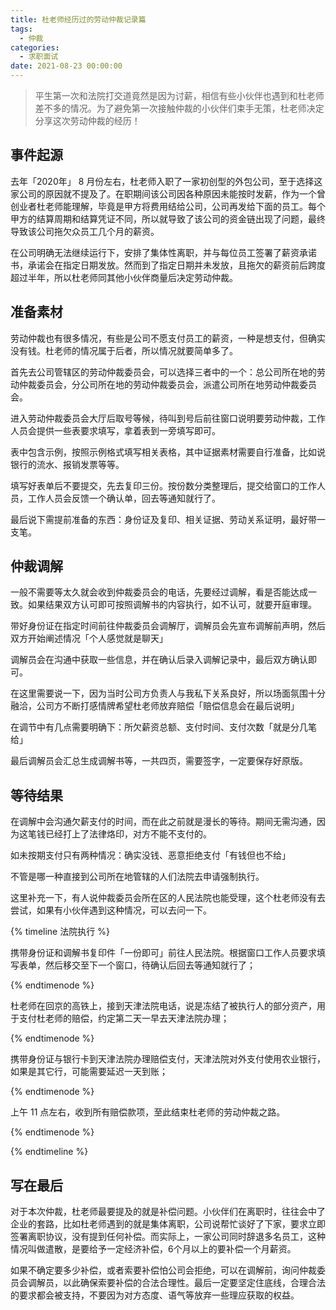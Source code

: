 ```yaml
---
title: 杜老师经历过的劳动仲裁记录篇
tags:
  - 仲裁
categories:
  - 求职面试
date: 2021-08-23 00:00:00
---
```


> 平生第一次和法院打交道竟然是因为讨薪，相信有些小伙伴也遇到和杜老师差不多的情况。为了避免第一次接触仲裁的小伙伴们束手无策，杜老师决定分享这次劳动仲裁的经历！

<!-- more -->

## 事件起源

去年「2020年」 8 月份左右，杜老师入职了一家初创型的外包公司，至于选择这家公司的原因就不提及了。在职期间该公司因各种原因未能按时发薪，作为一个曾创业者杜老师能理解，毕竟是甲方将费用结给公司，公司再发给下面的员工。每个甲方的结算周期和结算凭证不同，所以就导致了该公司的资金链出现了问题，最终导致该公司拖欠众员工几个月的薪资。

在公司明确无法继续运行下，安排了集体性离职，并与每位员工签署了薪资承诺书，承诺会在指定日期发放。然而到了指定日期并未发放，且拖欠的薪资前后跨度超过半年，所以杜老师同其他小伙伴商量后决定劳动仲裁。

## 准备素材

劳动仲裁也有很多情况，有些是公司不愿支付员工的薪资，一种是想支付，但确实没有钱。杜老师的情况属于后者，所以情况就要简单多了。

首先去公司管辖区的劳动仲裁委员会，可以选择三者中的一个：总公司所在地的劳动仲裁委员会，分公司所在地的劳动仲裁委员会，派遣公司所在地劳动仲裁委员会。

进入劳动仲裁委员会大厅后取号等候，待叫到号后前往窗口说明要劳动仲裁，工作人员会提供一些表要求填写，拿着表到一旁填写即可。

表中包含示例，按照示例格式填写相关表格，其中证据素材需要自行准备，比如说银行的流水、报销发票等等。

填写好表单后不要提交，先去复印三份。按份数分类整理后，提交给窗口的工作人员，工作人员会反馈一个确认单，回去等通知就行了。

最后说下需提前准备的东西：身份证及复印、相关证据、劳动关系证明，最好带一支笔。

## 仲裁调解

一般不需要等太久就会收到仲裁委员会的电话，先要经过调解，看是否能达成一致。如果结果双方认可即可按照调解书的内容执行，如不认可，就要开庭审理。

带好身份证在指定时间前往仲裁委员会调解厅，调解员会先宣布调解前声明，然后双方开始阐述情况「个人感觉就是聊天」

调解员会在沟通中获取一些信息，并在确认后录入调解记录中，最后双方确认即可。

在这里需要说一下，因为当时公司方负责人与我私下关系良好，所以场面氛围十分融洽，公司方不断打感情牌希望杜老师放弃赔偿「赔偿信息会在最后说明」

在调节中有几点需要明确下：所欠薪资总额、支付时间、支付次数「就是分几笔给」

最后调解员会汇总生成调解书等，一共四页，需要签字，一定要保存好原版。

## 等待结果

在调解中会沟通欠薪支付的时间，而在此之前就是漫长的等待。期间无需沟通，因为这笔钱已经打上了法律烙印，对方不能不支付的。

如未按期支付只有两种情况：确实没钱、恶意拒绝支付「有钱但也不给」

不管是哪一种直接到公司所在地管辖的人们法院去申请强制执行。

这里补充一下，有人说仲裁委员会所在区的人民法院也能受理，这个杜老师没有去尝试，如果有小伙伴遇到这种情况，可以去问一下。

{% timeline 法院执行 %}

<!-- node 2021 年 08 月 04 日 -->

携带身份证和调解书复印件「一份即可」前往人民法院。根据窗口工作人员要求填写表单，然后移交至下一个窗口，待确认后回去等通知就行了；

{% endtimenode %}

<!-- node 2021 年 09 月 28 日 -->

杜老师在回京的高铁上，接到天津法院电话，说是冻结了被执行人的部分资产，用于支付杜老师的赔偿，约定第二天一早去天津法院办理；

{% endtimenode %}

<!-- node 2021 年 09 月 29 日 -->

携带身份证与银行卡到天津法院办理赔偿支付，天津法院对外支付使用农业银行，如果是其它行，可能需要延迟一天到账；

{% endtimenode %}

<!-- node 2021 年 09 月 30 日 -->

上午 11 点左右，收到所有赔偿款项，至此结束杜老师的劳动仲裁之路。

{% endtimenode %}

{% endtimeline %}

## 写在最后

对于本次仲裁，杜老师最要提及的就是补偿问题。小伙伴们在离职时，往往会中了企业的套路，比如杜老师遇到的就是集体离职，公司说帮忙谈好了下家，要求立即签署离职协议，没有提到任何补偿。而实际上，一家公司同时辞退多名员工，这种情况叫做遣散，是要给予一定经济补偿，6个月以上的要补偿一个月薪资。

如果不确定要多少补偿，或者索要补偿怕公司会拒绝，可以在调解前，询问仲裁委员会调解员，以此确保索要补偿的合法合理性。最后一定要坚定住底线，合理合法的要求都会被支持，不要因为对方态度、语气等放弃一些理应获取的权益。
